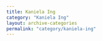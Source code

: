 ```yaml
---
title: Kaniela Ing
category: "Kaniela Ing"
layout: archive-categories
permalink: "category/kaniela-ing"
---
```

